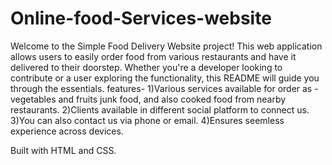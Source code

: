 # Online-food-Services-website

Welcome to the Simple Food Delivery Website project! This web application allows users to easily order food from various restaurants and have it delivered to their doorstep. Whether you're a developer looking to contribute or a user exploring the functionality, this README will guide you through the essentials.
features-
1)Various services available for order as -
vegetables and fruits
junk food,
and also cooked food from nearby restaurants.
2)Clients available in different social platform to connect us.
3)You can also contact us via phone or email.
4)Ensures seemless experience across devices.

Built with HTML and CSS. 
